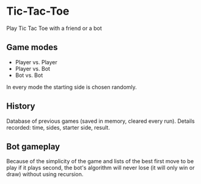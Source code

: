 # Tic-Tac-Toe
Play Tic Tac Toe with a friend or a bot 

## Game modes

- Player vs. Player 
- Player vs. Bot
- Bot vs. Bot

In every mode the starting side is chosen randomly.

## History

Database of previous games (saved in memory, cleared every run).
Details recorded: time, sides, starter side, result.

## Bot gameplay

Because of the simplicity of the game and lists of the best first move to be play if it plays second, the bot's algorithm will never lose (it will only win or draw) without using recursion.
